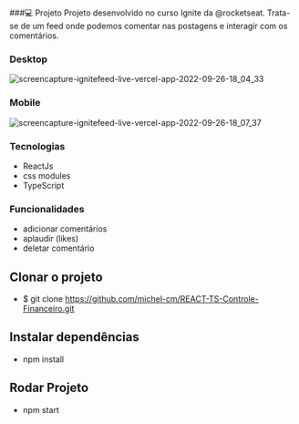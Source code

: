 ###💻 Projeto
Projeto desenvolvido no curso Ignite da @rocketseat. Trata-se de um feed onde podemos comentar nas postagens e interagir com os comentários. 

### Desktop
![screencapture-ignitefeed-live-vercel-app-2022-09-26-18_04_33](https://user-images.githubusercontent.com/58608300/192380624-2637ab5f-7704-4fba-9b88-10d5ac9ee559.png)

### Mobile
![screencapture-ignitefeed-live-vercel-app-2022-09-26-18_07_37](https://user-images.githubusercontent.com/58608300/192380764-ade24e9a-e4bd-4e71-845d-ce97856668db.png)

### Tecnologias
- ReactJs
- css modules
- TypeScript

### Funcionalidades
- adicionar comentários
- aplaudir (likes)
- deletar comentário

## Clonar o projeto
- $ git clone https://github.com/michel-cm/REACT-TS-Controle-Financeiro.git

## Instalar dependências
- npm install

## Rodar Projeto
- npm start
